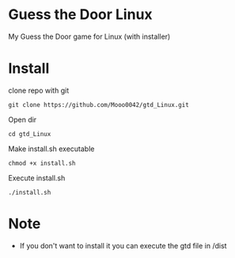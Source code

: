 # Guess the Door Linux
My Guess the Door game for Linux (with installer)

# Install
clone repo with git
```
git clone https://github.com/Mooo0042/gtd_Linux.git
```
Open dir
```
cd gtd_Linux
```
Make install.sh executable
```
chmod +x install.sh
```
Execute install.sh
```
./install.sh
```
# Note
- If you don't want to install it you can execute the gtd file in /dist
